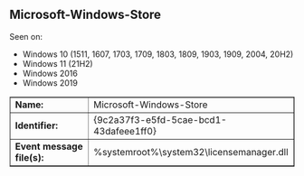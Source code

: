 ## Microsoft-Windows-Store

Seen on:
* Windows 10 (1511, 1607, 1703, 1709, 1803, 1809, 1903, 1909, 2004, 20H2)
* Windows 11 (21H2)
* Windows 2016
* Windows 2019

<table border="1" class="docutils">
  <tbody>
    <tr>
      <td><b>Name:</b></td>
      <td>Microsoft-Windows-Store</td>
    </tr>
    <tr>
      <td><b>Identifier:</b></td>
      <td>{9c2a37f3-e5fd-5cae-bcd1-43dafeee1ff0}</td>
    </tr>
    <tr>
      <td><b>Event message file(s):</b></td>
      <td>%systemroot%\system32\licensemanager.dll</td>
    </tr>
  </tbody>
</table>

&nbsp;

